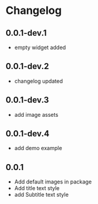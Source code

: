 # Changelog

## 0.0.1-dev.1

  * empty widget added
  
## 0.0.1-dev.2
  * changelog updated

## 0.0.1-dev.3
  * add image assets

## 0.0.1-dev.4
  * add demo example

## 0.0.1
  * Add default images in package
  * Add title text style
  * add Subtitle text style
  